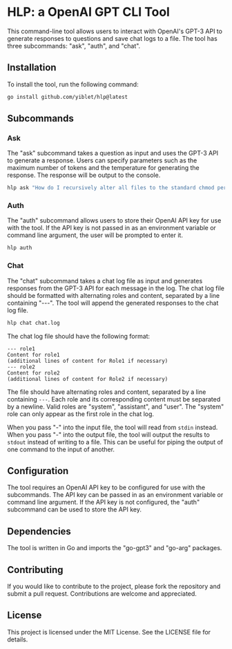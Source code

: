 # HLP: a OpenAI GPT CLI Tool

This command-line tool allows users to interact with OpenAI's GPT-3 API to generate responses to questions and save chat logs to a file. The tool has three subcommands: "ask", "auth", and "chat".

## Installation

To install the tool, run the following command:

```bash
go install github.com/yiblet/hlp@latest
```

## Subcommands

### Ask

The "ask" subcommand takes a question as input and uses the GPT-3 API to generate a response. Users can specify parameters such as the maximum number of tokens and the temperature for generating the response. The response will be output to the console.

```bash
hlp ask "How do I recursively alter all files to the standard chmod permissions in a directory?"
```

### Auth

The "auth" subcommand allows users to store their OpenAI API key for use with the tool. If the API key is not passed in as an environment variable or command line argument, the user will be prompted to enter it.

```bash
hlp auth
```

### Chat

The "chat" subcommand takes a chat log file as input and generates responses from the GPT-3 API for each message in the log. The chat log file should be formatted with alternating roles and content, separated by a line containing "---". The tool will append the generated responses to the chat log file.

```bash
hlp chat chat.log
```

The chat log file should have the following format:

```
--- role1
Content for role1
(additional lines of content for Role1 if necessary)
--- role2
Content for role2
(additional lines of content for Role2 if necessary)
```

The file should have alternating roles and content, separated by a line containing `---`. Each role and its corresponding content must be separated by a newline. Valid roles are "system", "assistant", and "user". The "system" role can only appear as the first role in the chat log.

When you pass "-" into the input file, the tool will read from `stdin` instead. When you pass "-" into the output file, the tool will output the results to `stdout` instead of writing to a file. This can be useful for piping the output of one command to the input of another.

## Configuration

The tool requires an OpenAI API key to be configured for use with the subcommands. The API key can be passed in as an environment variable or command line argument. If the API key is not configured, the "auth" subcommand can be used to store the API key.

## Dependencies

The tool is written in Go and imports the "go-gpt3" and "go-arg" packages.

## Contributing

If you would like to contribute to the project, please fork the repository and submit a pull request. Contributions are welcome and appreciated.

## License

This project is licensed under the MIT License. See the LICENSE file for details.
